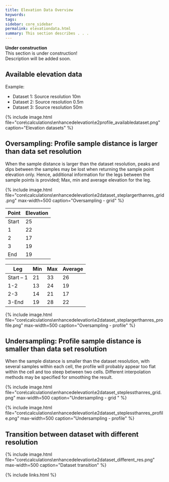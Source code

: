 ```yaml
---
title: Elevation Data Overview
keywords: 
tags: 
sidebar: core_sidebar
permalink: elevationdata.html
summary: This section describes . . . 
---
```


<div class="alert alert-danger" role="alert"> <i class="fa fa-exclamation-circle  fa-2x"></i>
<b>Under construction</b><br>
This section is under construction!<br>
Description will be added soon.
</div>

## Available elevation data

Example:

* Dataset 1: Source resolution 10m
* Dataset 2:	Source resolution 0.5m
* Dataset 3: Source resolution 50m

{% include image.html file="core\calculations\enhancedelevation\e2profile_availabledataset.png"  caption="Elevation datasets" %}

## Oversampling: Profile sample distance is larger than data set resolution

When the sample distance is larger than the dataset resolution, peaks and dips between the samples may be lost when returning the sample point elevation only. Hence, additional information for the legs between the sample points is provided; Max, min and average elevation for the leg.

{% include image.html file="core\calculations\enhancedelevation\e2dataset_steplargerthanres_grid.png" max-width=500  caption="Oversampling - grid" %}

| Point | Elevation |
| ----  | ---- | 
| Start | 25 |
| 1 | 22 |
| 2	| 17 |
| 3	| 19 |
| End |	19 |

| Leg | Min | Max | Average |
| ----  | ---- | ----  | ---- | 
| Start – 1 | 21 | 33 | 26
| 1-2 | 13 | 24 | 19 |
| 2-3 | 14 | 21 | 17 |
| 3-End | 19 | 28 | 22 |

{% include image.html file="core\calculations\enhancedelevation\e2dataset_steplargerthanres_profile.png" max-width=500  caption="Oversampling - profile" %}

## Undersampling: Profile sample distance is smaller than data set resolution

When the sample distance is smaller than the dataset resolution, with several samples within each cell, the profile will probably appear too flat within the cell and too steep between two cells. Different interpolation methods may be specified for smoothing the result.

{% include image.html file="core\calculations\enhancedelevation\e2dataset_steplessthanres_grid.png" max-width=500  caption="Undersampling - grid " %}

{% include image.html file="core\calculations\enhancedelevation\e2dataset_steplessthanres_profile.png" max-width=500  caption="Undersampling - profile" %}

## Transition between dataset with different resolution

{% include image.html file="core\calculations\enhancedelevation\e2dataset_different_res.png" max-width=500  caption="Dataset transition" %}


{% include links.html %}